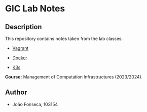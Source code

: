 # GIC Lab Notes

## Description

This repository contains notes taken from the lab classes. 

- [Vagrant](lab-vagrant.md)

- [Docker](lab-docker.md)

- [K3s](lab-k3s.md)

**Course:** Management of Computation Infrastructures (2023/2024).

## Author

- João Fonseca, 103154
